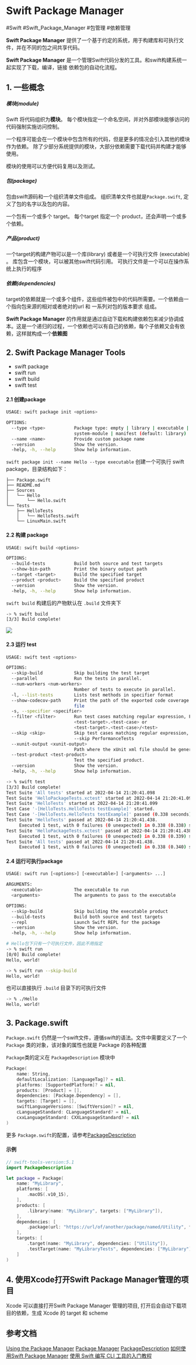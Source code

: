 # Swift Package Manager
#Swift
#Swift_Package_Manager
#包管理
#依赖管理

**Swift Package Manager** 提供了一个基于约定的系统，用于构建库和可执行文件，并在不同的包之间共享代码。

**Swift Package Manager** 是一个管理Swift代码分发的工具。和swift构建系统一起实现了下载，编译，链接 依赖包的自动化流程。

## 1. 一些概念

##### 模块(module)
Swift 将代码组织为**模块**。 每个模块指定一个命名空间，并对外部模块能够访问的代码强制实施访问控制。

一个程序可能会在一个模块中包含所有的代码，但是更多的情况会引入其他的模块作为依赖。
除了少部分系统提供的模块，大部分依赖需要下载代码并构建才能够使用。

模块的使用可以方便代码复用以及测试。

##### 包(package)

包由swift源码和一个组织清单文件组成。 组织清单文件也就是`Package.swift`, 定义了包的名字以及包的内容。

一个包有一个或多个 target。 每个target 指定一个 product，还会声明一个或多个依赖。

##### 产品(product)

一个target的构建产物可以是一个库(library) 或者是一个可执行文件 (executable) 。 库包含一个模块，可以被其他swift代码引用。 可执行文件是一个可以在操作系统上执行的程序

##### 依赖(dependencies)
target的依赖就是一个或多个组件，这些组件被包中的代码所需要。一个依赖由一个指向包来源的相对或者绝对的url 和 一系列对包的版本要求 组成。

**Swift Package Manager** 的作用就是通过自动下载和构建依赖包来减少协调成本。这是一个递归的过程，一个依赖也可以有自己的依赖，每个子依赖又会有依赖，这样就构成一个**依赖图**


## 2. Swift Package Manager Tools

- swift package
- swift run
- swift build
- swift test 

#### 2.1 创建package 
```sh
USAGE: swift package init <options>

OPTIONS:
  --type <type>           Package type: empty | library | executable |
                          system-module | manifest (default: library)
  --name <name>           Provide custom package name
  --version               Show the version.
  -help, -h, --help       Show help information.
```

`swift package init --name Hello --type executable` 创建一个可执行 swift package，目录结构如下：

```
├── Package.swift
├── README.md
├── Sources
│   └── Hello
│       └── Hello.swift
└── Tests
    ├── HelloTests
    │   └── HelloTests.swift
    └── LinuxMain.swift
```

#### 2.2 构建 package
```sh
USAGE: swift build <options>

OPTIONS:
  --build-tests           Build both source and test targets
  --show-bin-path         Print the binary output path
  --target <target>       Build the specified target
  --product <product>     Build the specified product
  --version               Show the version.
  -help, -h, --help       Show help information.

```

`swift build` 构建后的产物默认在 `.build` 文件夹下

```sh
-> % swift build
[3/3] Build complete!
```

![](https://raw.githubusercontent.com/ExistOrLive/existorlivepic/master/202204142118833.png)

#### 2.3 运行 test
```sh
USAGE: swift test <options>

OPTIONS:
  --skip-build            Skip building the test target
  --parallel              Run the tests in parallel.
  --num-workers <num-workers>
                          Number of tests to execute in parallel.
  -l, --list-tests        Lists test methods in specifier format
  --show-codecov-path     Print the path of the exported code coverage JSON
                          file
  -s, --specifier <specifier>
  --filter <filter>       Run test cases matching regular expression, Format:
                          <test-target>.<test-case> or
                          <test-target>.<test-case>/<test>
  --skip <skip>           Skip test cases matching regular expression, Example:
                          --skip PerformanceTests
  --xunit-output <xunit-output>
                          Path where the xUnit xml file should be generated.
  --test-product <test-product>
                          Test the specified product.
  --version               Show the version.
  -help, -h, --help       Show help information.
```

```sh
-> % swift test
[3/3] Build complete!
Test Suite 'All tests' started at 2022-04-14 21:20:41.098
Test Suite 'HelloPackageTests.xctest' started at 2022-04-14 21:20:41.099
Test Suite 'HelloTests' started at 2022-04-14 21:20:41.099
Test Case '-[HelloTests.HelloTests testExample]' started.
Test Case '-[HelloTests.HelloTests testExample]' passed (0.338 seconds).
Test Suite 'HelloTests' passed at 2022-04-14 21:20:41.438.
	 Executed 1 test, with 0 failures (0 unexpected) in 0.338 (0.338) seconds
Test Suite 'HelloPackageTests.xctest' passed at 2022-04-14 21:20:41.438.
	 Executed 1 test, with 0 failures (0 unexpected) in 0.338 (0.339) seconds
Test Suite 'All tests' passed at 2022-04-14 21:20:41.438.
	 Executed 1 test, with 0 failures (0 unexpected) in 0.338 (0.340) seconds
```

#### 2.4 运行可执行package
```sh
USAGE: swift run [<options>] [<executable>] [<arguments> ...]

ARGUMENTS:
  <executable>            The executable to run
  <arguments>             The arguments to pass to the executable

OPTIONS:
  --skip-build            Skip building the executable product
  --build-tests           Build both source and test targets
  --repl                  Launch Swift REPL for the package
  --version               Show the version.
  -help, -h, --help       Show help information.
```

```sh
# Hello包下只有一个可执行文件，因此不用指定
-> % swift run
[0/0] Build complete!
Hello, world!

-> % swift run --skip-build
Hello, world!
```

也可以直接执行 `.build` 目录下的可执行文件

```sh
-> % ./Hello
Hello, world!
```

## 3. Package.swift
`Package.swift` 仍然是一个swift文件，遵循swift的语法。文件中需要定义了一个  `Package` 类的对象，该对象的属性也就是 Package 的各种配置

`Package`类的定义在 `PackageDescription` 模块中

```swift
Package(
    name: String,
    defaultLocalization: [LanguageTag]? = nil.
    platforms: [SupportedPlatform]? = nil,
    products: [Product] = [],
    dependencies: [Package.Dependency] = [],
    targets: [Target] = [],
    swiftLanguageVersions: [SwiftVersion]? = nil,
    cLanguageStandard: CLanguageStandard? = nil,
    cxxLanguageStandard: CXXLanguageStandard? = nil
)
```

更多 `Package.swift`的配置，请参考[PackageDescription](https://docs.swift.org/package-manager/PackageDescription/PackageDescription.html)

#### 示例
```swift 
// swift-tools-version:5.1
import PackageDescription

let package = Package(
    name: "MyLibrary",
    platforms: [
        .macOS(.v10_15),
    ],
    products: [
        .library(name: "MyLibrary", targets: ["MyLibrary"]),
    ],
    dependencies: [
        .package(url: "https://url/of/another/package/named/Utility", from: "1.0.0"),
    ],
    targets: [
        .target(name: "MyLibrary", dependencies: ["Utility"]),
        .testTarget(name: "MyLibraryTests", dependencies: ["MyLibrary"]),
    ]
)

```

## 4. 使用Xcode打开Swift Package Manager管理的项目

Xcode 可以直接打开Swift Package Manager 管理的项目, 打开后会自动下载项目的依赖，生成 Xcode 的 target 和 scheme 

## 参考文档

[Using the Package Manager](https://www.swift.org/getting-started/#using-the-package-manager)
[Package Manager](https://www.swift.org/package-manager/)
[PackageDescription](https://docs.swift.org/package-manager/PackageDescription/PackageDescription.html)
[如何使用Swift Package Manager](https://www.jianshu.com/p/d75c1752955a)
[使用 Swift 编写 CLI 工具的入门教程](https://mp.weixin.qq.com/s/V4IdsYUouKGr68ULyb88Qw)

